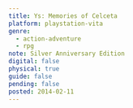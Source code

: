 ```yaml
---
title: Ys: Memories of Celceta
platform: playstation-vita
genre:
  - action-adventure
  - rpg
note: Silver Anniversary Edition
digital: false
physical: true
guide: false
pending: false
posted: 2014-02-11
---
```

